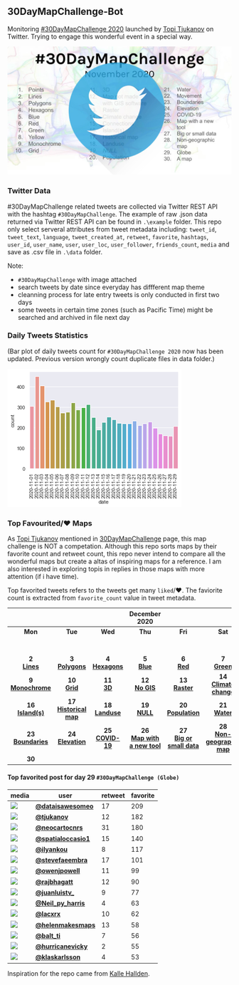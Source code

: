 ## 30DayMapChallenge-Bot
Monitoring [#30DayMapChallenge 2020](https://github.com/tjukanovt/30DayMapChallenge) launched by [Topi Tjukanov](https://twitter.com/tjukanov) on Twitter. Trying to engage this wonderful event in a special way. 

![images](./graphs/map_challenge_2020_bot.jpg)

### Twitter Data
#30DayMapChallenge related tweets are collected via Twitter REST API with the hashtag `#30DayMapChallenge`. The example of raw .json data returned via Twitter REST API can be found in `.\example` folder. This repo only select serveral attributes from tweet metadata including: `tweet_id`, `tweet_text`, `language`, `tweet_created_at`, `retweet`, `favorite`, `hashtags`, `user_id`, `user_name`, `user`, `user_loc`, `user_follower`, `friends_count`, `media` and save as .csv file in `.\data` folder.

Note:
-  `#30DayMapChallenge` with image attached
- search tweets by date since everyday has diffferent map theme
- cleanning process for late entry tweets is only conducted in first two days
- some tweets in certain time zones (such as Pacific Time) might be searched and archived in file next day

### Daily Tweets Statistics
(Bar plot of daily tweets count for `#30DayMapChallenge 2020` now has been updated. Previous version wrongly count duplicate files in data folder.)

![images](./graphs/maps_count.png)

### Top Favourited/:heart: Maps

As [Topi Tjukanov](https://twitter.com/tjukanov) mentioned in [30DayMapChallenge](https://github.com/tjukanovt/30DayMapChallenge) page, this map challenge is NOT a competation. Although this repo sorts maps by their favorite count and retweet count, this repo never intend to compare all the wonderful maps but create a altas of inspiring maps for a reference. I am also interested in exploring topis in replies in those maps with more attention (if i have time).

Top favorited tweets refers to the tweets get many `liked`/:heart:. The faviorite count is extracted from `favorite_count` value in tweet metadata.

| |||December 2020||| |
|:---:|:---:|:---:|:---:|:---:|:---:|:---:|
| **Mon** | **Tue** | **Wed** | **Thu** | **Fri** | **Sat** | **Sun** |
|     |     |     |     |     |     | **1** <br/>**[Points](day1.md)**|
| **2** <br/>**[Lines](day2.md)**   |**3** <br/>**[Polygons](day3.md)**   |**4** <br/>**[Hexagons](day4.md)**    | **5** <br/>**[Blue](day05_Blue.md)**   | **6** <br/>**[Red](day06_Red.md)**   | **7** <br/>**[Green](day07_Green.md)**  | **8** <br/>**[Yellow](day08_Yellow.md)**  |
| **9** <br/>**[Monochrome](day09_Monochrome.md)** | **10** <br/>**[Grid](day10_Grid.md)**  | **11** <br/>**[3D](day11_3D.md)**  | **12** <br/>**[No GIS](day12_Map%20not%20made%20with%20GIS%20software.md)**  | **13** <br/>**[Raster](day13_Raster.md)**  | **14** <br/>**[Climate change](day14_Climate%20change.md)**  |  **15** <br/>**[Connections](day15_Connections.md)**  |
|  **16** <br/>**[Island(s)](day16_Island(s).md)**  |   **17** <br/>**[Historical map](day17_Historical%20map.md)**   |  **18** <br/>**[Landuse](day18_Landuse.md)**    |   **19** <br/>**[NULL](day19_NULL.md)**   |   **20** <br/> **[Population](day20_Population.md)**  |   **21** <br/> **[Water](day21_Water.md)**  |  **22** <br/>**[Movement](day22_Movement.md)**    |
|   **23** <br/>**[Boundaries](day23_Boundaries.md)**   |   **24** <br/>**[Elevation](day24_Elevation.md)**   |   **25** <br/>**[COVID-19](day25_COVID-19.md)**   |   **26** <br/>**[Map with a new tool](day26_Map%20with%20a%20new%20tool.md)**   |   **27** <br/>**[Big or small data](day27_Big%20or%20small%20data.md)**   |   **28** <br/>**[Non-geographic map](day28_Non-geographic%20map.md)**   |  **29** <br/>**[Globe](day29_Globe.md)**    |
|  **30** <br/>    |     |     |     |     |     |     |

<!-- - **[Maps for Day 1 `#30DayMapChallenge (Points)`](day1.md)** (include late entry)

- **[Maps for Day 2 `#30DayMapChallenge (Lines)`](day2.md)** (exclude late entry)

- **[Maps for Day 3 `#30DayMapChallenge (Polygons)`](day3.md)**

- **[Maps for Day 4 `#30DayMapChallenge (Hexagons)`](day4.md)**

- **[Maps for Day 5 `#30DayMapChallenge (Blue)`](day05_Blue.md)**

- **[Maps for Day 6 `#30DayMapChallenge (Red)`](day06_Red.md)**

- **[Maps for Day 7 `#30DayMapChallenge (Green)`](day07_Green.md)**

- **[Maps for Day 8 `#30DayMapChallenge (Yellow)`](day08_Yellow.md)**

- **[Maps for Day 9 `#30DayMapChallenge (Monochrome)`](day09_Monochrome.md)**

- **[Maps for Day 10 `#30DayMapChallenge (Grid)`](day10_Grid.md)**

- **[Maps for Day 11 `#30DayMapChallenge (3D)`](day11_3D.md)**

- **[Maps for Day 12 `#30DayMapChallenge (Map not made with GIS software)`](day12_Map%20not%20made%20with%20GIS%20software.md)**

- **[Maps for Day 13 `#30DayMapChallenge (Raster)`](day13_Raster.md)**

- **[Maps for Day 14 `#30DayMapChallenge (Climate change)`](day14_Climate%20change.md)**

- **[Maps for Day 15 `#30DayMapChallenge (Connections)`](day15_Connections.md)**
 -->

#### Top favorited post for day 29 `#30DayMapChallenge (Globe)`
| media                                                                                        | user                                                                             |   retweet |   favorite |
|----------------------------------------------------------------------------------------------|----------------------------------------------------------------------------------|-----------|------------|
| ![](http://pbs.twimg.com/ext_tw_video_thumb/1332995217448906752/pu/img/FlEHgmZqa2FJrMRi.jpg) | **[@dataisawesomeo](https://twitter.com/twitter/statuses/1332995325766864896)**  |        17 |        209 |
| ![](http://pbs.twimg.com/media/En-1rbBXYAAKPLp.jpg)                                          | **[@tjukanov](https://twitter.com/twitter/statuses/1332983790302588928)**        |        12 |        182 |
| ![](http://pbs.twimg.com/ext_tw_video_thumb/1332961363891720193/pu/img/-2Y6xUDSxp_KKOrw.jpg) | **[@neocartocnrs](https://twitter.com/twitter/statuses/1332961439703773184)**    |        31 |        180 |
| ![](http://pbs.twimg.com/media/EoAaC9wWMAIwb4r.jpg)                                          | **[@spatialoccasio1](https://twitter.com/twitter/statuses/1333094311626469377)** |        15 |        140 |
| ![](http://pbs.twimg.com/media/EoAYES_W8AEtul6.jpg)                                          | **[@ilyankou](https://twitter.com/twitter/statuses/1333093871409115138)**        |         8 |        117 |
| ![](http://pbs.twimg.com/ext_tw_video_thumb/1333089020226711552/pu/img/wW0KirANdt_u23I7.jpg) | **[@stevefaeembra](https://twitter.com/twitter/statuses/1333089563879890946)**   |        17 |        101 |
| ![](http://pbs.twimg.com/ext_tw_video_thumb/1332986306528468992/pu/img/zY7i7GEbwCYWz9eO.jpg) | **[@owenjpowell](https://twitter.com/twitter/statuses/1332986529812275200)**     |        11 |         99 |
| ![](http://pbs.twimg.com/ext_tw_video_thumb/1333092805766385668/pu/img/oLBKkGAP2bcY8g5b.jpg) | **[@rajbhagatt](https://twitter.com/twitter/statuses/1333093104576987136)**      |        12 |         90 |
| ![](http://pbs.twimg.com/tweet_video_thumb/En-ZP37UcAE-nGy.jpg)                              | **[@juanluistv_](https://twitter.com/twitter/statuses/1332952602380787719)**     |         9 |         77 |
| ![](http://pbs.twimg.com/tweet_video_thumb/En-zkpiXYAIHG7R.jpg)                              | **[@Neil_py_harris](https://twitter.com/twitter/statuses/1332981469128560640)**  |         4 |         63 |
| ![](http://pbs.twimg.com/tweet_video_thumb/En-WGqSW8AAuIvy.jpg)                              | **[@lacxrx](https://twitter.com/twitter/statuses/1332949716708057090)**          |        10 |         62 |
| ![](http://pbs.twimg.com/media/En_5AiMXEAQPV7q.jpg)                                          | **[@helenmakesmaps](https://twitter.com/twitter/statuses/1333057846007767043)**  |        13 |         58 |
| ![](http://pbs.twimg.com/media/En_EloPXYAAyuSk.jpg)                                          | **[@balt_ti](https://twitter.com/twitter/statuses/1333000268288577538)**         |         7 |         56 |
| ![](http://pbs.twimg.com/media/En9K9jNW8AIw0Jy.jpg)                                          | **[@hurricanevicky](https://twitter.com/twitter/statuses/1332866450529382400)**  |         2 |         55 |
| ![](http://pbs.twimg.com/media/En--eOsXIBEHfHx.jpg)                                          | **[@klaskarlsson](https://twitter.com/twitter/statuses/1332994449715105793)**    |         4 |         53 |
 




Inspiration for the repo came from [Kalle Hallden](https://www.youtube.com/channel/UCWr0mx597DnSGLFk1WfvSkQ).
